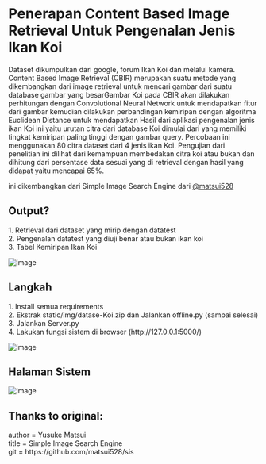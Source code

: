 # Penerapan Content Based Image Retrieval Untuk Pengenalan Jenis Ikan Koi
Dataset dikumpulkan dari google, forum Ikan Koi dan melalui kamera. Content Based Image Retrieval (CBIR) merupakan suatu metode yang dikembangkan dari image retrieval untuk mencari gambar dari suatu database gambar yang besarGambar Koi pada CBIR akan dilakukan perhitungan dengan Convolutional Neural Network untuk mendapatkan fitur dari gambar kemudian dilakukan perbandingan kemiripan dengan algoritma Euclidean Distance untuk mendapatkan Hasil dari aplikasi pengenalan jenis ikan Koi ini yaitu urutan citra dari database Koi dimulai dari yang memiliki tingkat kemiripan paling tinggi dengan gambar query. Percobaan ini menggunakan 80 citra dataset dari 4 jenis ikan Koi. Pengujian dari penelitian ini dilihat dari kemampuan membedakan citra koi atau bukan dan dihitung dari persentase data sesuai yang di retrieval dengan hasil yang didapat yaitu mencapai 65%. 

ini dikembangkan dari Simple Image Search Engine dari <a href="https://github.com/matsui528/">@matsui528</a>

<h2>Output?</h2>
1. Retrieval dari dataset yang mirip dengan datatest</br>
2. Pengenalan datatest yang diuji benar atau bukan ikan koi</br>
3. Tabel Kemiripan Ikan Koi</br>

![image](https://user-images.githubusercontent.com/41838946/139534316-ec6dc8ad-18d3-48ed-82db-e92fead09d35.png)


<h2>Langkah</h2>
1. Install semua requirements</br>
2. Ekstrak static/img/datase-Koi.zip dan Jalankan offline.py (sampai selesai)</br>
3. Jalankan Server.py</br>
4. Lakukan fungsi sistem di browser (http://127.0.0.1:5000/)

![image](https://user-images.githubusercontent.com/41838946/139533904-5ebeb43f-de6d-4d78-be49-f2c42ee4f60e.png)


<h2>Halaman Sistem</h2>

![image](https://user-images.githubusercontent.com/41838946/139534126-7ac8890c-1f10-41b2-b3bc-a0b3d7c2cdc2.png)


<h2>Thanks to original:</h2>
author = Yusuke Matsui</br>
title = Simple Image Search Engine</br>
git = https://github.com/matsui528/sis
